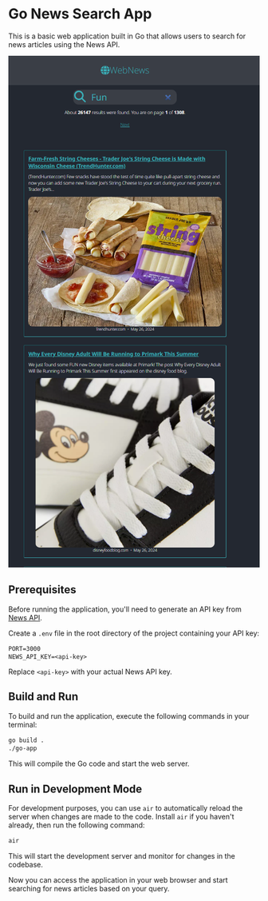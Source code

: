 # Go News Search App

This is a basic web application built in Go that allows users to search for news articles using the News API.

![Website Screenshot](./site-demo.png "Web News")

## Prerequisites

Before running the application, you'll need to generate an API key from [News API](https://newsapi.org/).

Create a `.env` file in the root directory of the project containing your API key:

```plaintext
PORT=3000
NEWS_API_KEY=<api-key>
```

Replace `<api-key>` with your actual News API key.

## Build and Run

To build and run the application, execute the following commands in your terminal:

```bash
go build .
./go-app
```

This will compile the Go code and start the web server.

## Run in Development Mode

For development purposes, you can use `air` to automatically reload the server when changes are made to the code. Install `air` if you haven't already, then run the following command:

```bash
air
```

This will start the development server and monitor for changes in the codebase.

Now you can access the application in your web browser and start searching for news articles based on your query.

